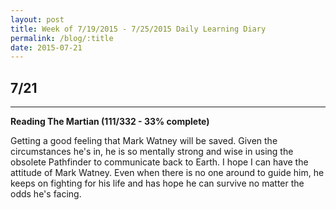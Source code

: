 ```yaml
---
layout: post
title: Week of 7/19/2015 - 7/25/2015 Daily Learning Diary
permalink: /blog/:title
date: 2015-07-21
---
```


## 7/21
---
**Reading The Martian (111/332 - 33% complete)**

Getting a good feeling that Mark Watney will be saved. Given the circumstances he's in, he is so mentally strong and wise in using the obsolete Pathfinder to communicate back to Earth. I hope I can have the attitude of Mark Watney. Even when there is no one around to guide him, he keeps on fighting for his life and has hope he can survive no matter the odds he's facing.